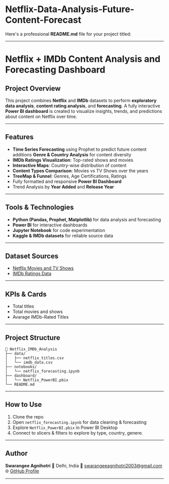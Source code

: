# Netflix-Data-Analysis-Future-Content-Forecast
Here's a professional **README.md** file for your project titled:

---

#  Netflix + IMDb Content Analysis and Forecasting Dashboard

##  Project Overview

This project combines **Netflix** and **IMDb** datasets to perform **exploratory data analysis**, **content rating analysis**, and **forecasting**. A fully interactive **Power BI dashboard** is created to visualize insights, trends, and predictions about content on Netflix over time.

---

##  Features

*  **Time Series Forecasting** using Prophet to predict future content additions
   **Genre & Country Analysis** for content diversity
*  **IMDb Ratings Visualization**: Top-rated shows and movies
*  **Interactive Maps**: Country-wise distribution of content
*  **Content Types Comparison**: Movies vs TV Shows over the years
*  **TreeMap & Funnel**: Genres, Age Certifications, Ratings
*  Fully formatted and responsive **Power BI Dashboard**
*  Trend Analysis by **Year Added** and **Release Year**

---

##  Tools & Technologies

* **Python (Pandas, Prophet, Matplotlib)** for data analysis and forecasting
* **Power BI** for interactive dashboards
* **Jupyter Notebook** for code experimentation
* **Kaggle & IMDb datasets** for reliable source data

---

##  Dataset Sources

*  [Netflix Movies and TV Shows](https://www.kaggle.com/datasets/shivamb/netflix-shows)
*  [IMDb Ratings Data](https://www.kaggle.com/datasets/siva0102/imdb-top-10000-movies-and-tv-shows)

---


## KPIs & Cards

* Total titles
* Total movies and shows 
* Avarage IMDb-Rated Titles


---

##  Project Structure

```
📁 Netflix_IMDb_Analysis
├── data/
│   ├── netflix_titles.csv
│   └── imdb_data.csv
├── notebooks/
│   └── netflix_forecasting.ipynb
├── dashboard/
│   └── Netflix_PowerBI.pbix
└── README.md
```

---

## How to Use

1. Clone the repo
2. Open `netflix_forecasting.ipynb` for data cleaning & forecasting
3. Explore `Netflix_PowerBI.pbix` in Power BI Desktop
4. Connect to slicers & filters to explore by type, country, genere.

---




## Author

**Swarangee Agnihotri**
📍 Delhi, India
📧 [swarangeeagnihotri2003@gmail.com](mailto:swarangeeagnihotri2003@gmail.com)
🌐 [GitHub Profile](https://github.com/Swarangee2003)

---


